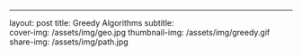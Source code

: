 ---
layout: post
title: Greedy Algorithms
subtitle:  
cover-img: /assets/img/geo.jpg
thumbnail-img: /assets/img/greedy.gif
share-img: /assets/img/path.jpg


